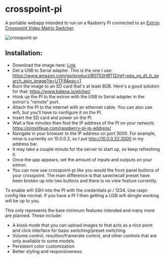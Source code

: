 # crosspoint-pi

A portable webapp intended to run on a Rasberry Pi connected to an [Extron Crosspoint Video Matrix Switcher](https://drive.google.com/file/d/1exPTTyh25l4zMl4bGJemgNSFGZxpqFSv/view).

![crosspoint-pi](https://i.imgur.com/jihQqPH.png)

## Installation:

- Download the image here: [Link](https://drive.google.com/file/d/1exPTTyh25l4zMl4bGJemgNSFGZxpqFSv/view)
- Get a USB to Serial adapter. This is the one I use: https://www.amazon.com/gp/product/B0753HBT12/ref=ppx_yo_dt_b_search_asin_image?ie=UTF8&psc=1
- Burn the image to an SD card that's at least 8GB. Here's a good solution for that: https://www.balena.io/etcher/
- Hook up the PI to the extron with the USB to Serial adapter in the extron's "remote" port.
- Attach the PI to the internet with an ethernet cable. You can also use wifi, but you'll have to configure it on the PI.
- Insert the SD card and power on the PI.
- Wait a few minutes then find the IP address of the PI on your network: https://pimylifeup.com/raspberry-pi-ip-address/
- Navigate in your browser to the IP address on port 3000. For example, mine is currently on 10.0.0.2, so I put http://10.0.0.22:3000 in my address bar.
- It may take a couple minuts for the server to start up, so keep refreshing it.
- Once the app appears, set the amount of inputs and outputs on your extron.
- You can now use crosspoint-pi like you would the front panel buttons of your crosspoint. The main difference is that save/recall preset have been broken up into two buttons and there is no view feature currently.

To enable wifi SSH into the PI with the credentials pi / 1234. Use raspi-config like normal. If you have a PI 1 then getting a USB wifi dongle working will be up to you.

This only represents the bare minimum features intended and many more are planned. These include:

- A kiosk mode that you can upload images to that acts as a nice point and click interface for basic switching/preset switching.
- Volume control, resuliton/framerate control, and other controls that are only available to some models.
- Persistent color customization.
- Better styling and responsiveness.

